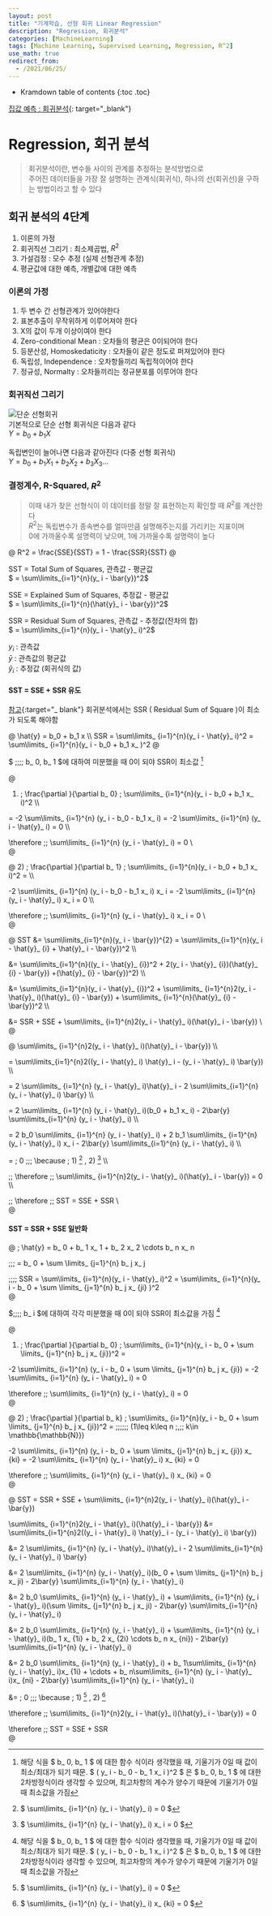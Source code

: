 ```yaml
---
layout: post
title: "기계학습, 선형 회귀 Linear Regression"
description: "Regression, 회귀분석"
categories: [MachineLearning]
tags: [Machine Learning, Supervised Learning, Regression, R^2]
use_math: true
redirect_from:
  - /2021/06/25/
---
```


* Kramdown table of contents
{:toc .toc}

[집값 예측 : 회귀분석](https://www.kaggle.com/s1hyeon/house-price-regression/edit "캐글, House Price Predict"){: target="_blank"}    


# Regression, 회귀 분석    
> 회귀분석이란, 변수들 사이의 관계를 추정하는 분석방법으로    
> 주어진 데이터들을 가장 잘 설명하는 관계식(회귀식), 하나의 선(회귀선)을 구하는 방법이라고 할 수 있다


## 회귀 분석의 4단계
1. 이론의 가정    
2. 회귀직선 그리기 : 최소제곱법, $R^2$    
3. 가설검정 : 모수 추정 (실제 선형관계 추정)    
4. 평균값에 대한 예측, 개별값에 대한 예측    


### 이론의 가정    
1. 두 변수 간 선형관계가 있어야한다
2. 표본추출이 무작위하게 이루어져야 한다
3. X의 값이 두개 이상이여야 한다
4. Zero-conditional Mean : 오차들의 평균은 0이되어야 한다
5. 등분산성, Homoskedaticity : 오차들이 같은 정도로 퍼져있어야 한다
6. 독립성, Independence : 오차항들끼리 독립적이어야 한다
7. 정규성, Normalty : 오차들끼리는 정규분포를 이루어야 한다


### 회귀직선 그리기

![단순 선형회귀](https://img1.daumcdn.net/thumb/R720x0.q80/?scode=mtistory2&fname=http%3A%2F%2Fcfile7.uf.tistory.com%2Fimage%2F997E924F5CDBC1A6283C93)    
기본적으로 단순 선형 회귀식은 다음과 같다    
$Y = b_{0} + b_{1}X$       

독립변인이 늘어나면 다음과 같아진다 (다중 선형 회귀식)    
$Y = b_{0} + b_{1}X_{1} + b_{2}X_{2} + b_{3}X_{3} ...$    

### 결정계수, R-Squared, $R^2$
> 이때 내가 찾은 선형식이 이 데이터를 정말 잘 표현하는지 확인할 때 $R^2$를 계산한다    
> $R^2$는 독립변수가 종속변수를 얼마만큼 설명해주는지를 가리키는 지표이며    
> 0에 가까울수록 설명력이 낮으며, 1에 가까울수록 설명력이 높다    
  
@ R^2 = \frac{SSE}{SST} = 1 - \frac{SSR}{SST} @       
  
SST = Total Sum of Squares, 관측값 - 평균값     
$ = \sum\limits_{i=1}^{n}(y_ i - \bar{y})^2$    
    
SSE = Explained Sum of Squares, 추정값 - 평균값   
$ = \sum\limits_{i=1}^{n}(\hat{y}_ i - \bar{y})^2$    
    
SSR = Residual Sum of Squares, 관측값 - 추정값(잔차의 합)    
$ = \sum\limits_{i=1}^{n}(y_ i - \hat{y}_ i)^2$    
    
$y_ i$ : 관측값  
$\bar{y}$ : 관측값의 평균값  
$\hat{y}_ i$ : 추정값 (회귀식의 값)  


#### SST = SSE + SSR 유도    
[참고](https://datalabbit.tistory.com/51){:target="_ blank"}
회귀분석에서는 SSR ( Residual Sum of Square )이 최소가 되도록 해야함    

@ \hat{y} = b_0 + b_1 x \\\ 
SSR = \sum\limits_ {i=1}^{n}(y_ i - \hat{y}_ i)^2 = \sum\limits_ {i=1}^{n}(y_ i - b_0 + b_1 x_ )^2 @       

$ \;\;\;\; b_ 0, b_ 1 $에 대하여 미분했을 때 0이 되야 SSR이 최소값 [^1]   

@      
1) \; \frac{\partial }{\partial b_ 0} \; \sum\limits_ {i=1}^{n}(y_ i - b_0 + b_1 x_ i)^2     \\\
 
 = -2 \sum\limits_ {i=1}^{n} (y_ i - b_0 - b_1 x_ i)  = -2 \sum\limits_ {i=1}^{n} (y_ i - \hat{y}_ i) = 0      \\\
 
\therefore \;\; \sum\limits_ {i=1}^{n} (y_ i - \hat{y}_ i) = 0        \\\
@      

@
2) \; \frac{\partial }{\partial b_ 1} \; \sum\limits_ {i=1}^{n}(y_ i - b_0 + b_1 x_ i)^2 =       \\\
  
-2 \sum\limits_ {i=1}^{n} (y_ i - b_0 - b_1 x_ i) x_ i  = -2 \sum\limits_ {i=1}^{n} (y_ i - \hat{y}_ i) x_ i = 0       \\\
  
\therefore \;\; \sum\limits_ {i=1}^{n} (y_ i - \hat{y}_ i) x_ i = 0       \\\
@

@
SST &= \sum\limits_{i=1}^{n}(y_ i - \bar{y})^{2} = \sum\limits_{i=1}^{n}(y_ i - \hat{y}_ {i} + \hat{y}_ i - \bar{y})^2     \\\
 
&= \sum\limits_{i=1}^{n}((y_ i - \hat{y}_ {i})^2 + 2(y_ i - \hat{y}_ {i})(\hat{y}_ {i} - \bar{y}) +(\hat{y}_ {i} - \bar{y})^2)     \\\
 
&= \sum\limits_{i=1}^{n}(y_ i - \hat{y}_ {i})^2  +  \sum\limits_ {i=1}^{n}2(y_ i - \hat{y}_ i)(\hat{y}_ {i} - \bar{y})  +  \sum\limits_ {i=1}^{n}(\hat{y}_ {i} - \bar{y})^2      \\\

&= SSR + SSE + \sum\limits_ {i=1}^{n}2(y_ i - \hat{y}_ i)(\hat{y}_ i - \bar{y})     \\\
@

@ 
\sum\limits_ {i=1}^{n}2(y_ i - \hat{y}_ i)(\hat{y}_ i - \bar{y})    \\\

= \sum\limits_{i=1}^{n}2((y_ i - \hat{y}_ i) \hat{y}_ i - (y_ i - \hat{y}_ i) \bar{y})       \\\
 
= 2 \sum\limits_ {i=1}^{n} (y_ i - \hat{y}_ i)\hat{y}_ i - 2 \sum\limits_{i=1}^{n} (y_ i - \hat{y}_ i) \bar{y}   \\\    
 
= 2 \sum\limits_ {i=1}^{n} (y_ i - \hat{y}_ i)(b_0 + b_1 x_ i) - 2\bar{y} \sum\limits_{i=1}^{n} (y_ i - \hat{y}_ i)       \\\
 
= 2 b_0 \sum\limits_ {i=1}^{n} (y_ i - \hat{y}_ i) + 2 b_1 \sum\limits_ {i=1}^{n} (y_ i - \hat{y}_ i) x_ i - 2\bar{y} \sum\limits_{i=1}^{n} (y_ i - \hat{y}_ i)      \\\
 
= \; 0 \;\;\; \because \;  1) [^2] , 2) [^3]      \\\
 
\;\; \therefore \;\; \sum\limits_ {i=1}^{n}2(y_ i - \hat{y}_ i)(\hat{y}_ i - \bar{y}) = 0      \\\
 
;\; \therefore \;\; SST = SSE + SSR  \\\
@
 
#### SST = SSR + SSE 일반화 
@
\; \hat{y} = b_ 0 + b_ 1 x_ 1 + b_ 2 x_ 2 \cdots b_ n x_ n      
 
\;\;\; = b_ 0 + \sum \limits_ {j=1}^{n} b_ j x_ j      
 
\;\;\;\; SSR = \sum\limits_ {i=1}^{n}(y_ i - \hat{y}_ i)^2 = \sum\limits_ {i=1}^{n}(y_ i - b_ 0 + \sum \limits_ {j=1}^{n} b_ j x_ {ji} )^2      
@

$\;\;\;\; b_ i $에 대하여 각각 미분했을 때 0이 되야 SSR이 최소값을 가짐 [^1]     
 
@
1) \; \frac{\partial }{\partial b_ 0} \; \sum\limits_ {i=1}^{n}(y_ i - b_ 0 + \sum \limits_ {j=1}^{n} b_ j x_ {ji})^2 =      
 
-2 \sum\limits_ {i=1}^{n} (y_ i - b_ 0 + \sum \limits_ {j=1}^{n} b_ j x_ {ji})  = -2 \sum\limits_ {i=1}^{n} (y_ i - \hat{y}_ i) = 0      
 
\therefore \;\; \sum\limits_ {i=1}^{n} (y_ i - \hat{y}_ i) = 0       
@

@
2)  \; \frac{\partial }{\partial b_ k} \; \sum\limits_ {i=1}^{n}(y_ i - b_ 0 + \sum \limits_ {j=1}^{n} b_ j x_ {ji})^2 = \;\;\;\;\;\; (1\leq k\leq n \;,\;\; k\in \mathbb{\mathbb{N}})   
 
 -2 \sum\limits_ {i=1}^{n} (y_ i - b_ 0 + \sum \limits_ {j=1}^{n} b_ j x_ {ji}) x_ {ki}  = -2 \sum\limits_ {i=1}^{n} (y_ i - \hat{y}_ i) x_ {ki} = 0      
 
\therefore \;\; \sum\limits_ {i=1}^{n} (y_ i - \hat{y}_ i) x_ {ki} = 0        
@

@
SST = SSR + SSE + \sum\limits_ {i=1}^{n}2(y_ i - \hat{y}_ i)(\hat{y}_ i - \bar{y})     
 
\sum\limits_ {i=1}^{n}2(y_ i - \hat{y}_ i)(\hat{y}_ i - \bar{y}) &= \sum\limits_{i=1}^{n}2((y_ i - \hat{y}_ i) \hat{y}_ i - (y_ i - \hat{y}_ i) \bar{y})       
 
&= 2 \sum\limits_ {i=1}^{n} (y_ i - \hat{y}_ i)\hat{y}_ i - 2 \sum\limits_{i=1}^{n} (y_ i - \hat{y}_ i) \bar{y}       
 
&= 2 \sum\limits_ {i=1}^{n} (y_ i - \hat{y}_ i)(b_ 0 + \sum \limits_ {j=1}^{n} b_ j x_ ji) - 2\bar{y} \sum\limits_{i=1}^{n} (y_ i - \hat{y}_ i)       
 
&= 2 b_0 \sum\limits_ {i=1}^{n} (y_ i - \hat{y}_ i) + \sum\limits_ {i=1}^{n} (y_ i - \hat{y}_ i)(\sum \limits_ {j=1}^{n} b_ j x_ ji) - 2\bar{y} \sum\limits_{i=1}^{n} (y_ i - \hat{y}_ i)     
 
&= 2 b_0 \sum\limits_ {i=1}^{n} (y_ i - \hat{y}_ i) + \sum\limits_ {i=1}^{n} (y_ i - \hat{y}_ i)(b_ 1 x_ {1i} + b_ 2 x_ {2i} \cdots b_ n x_ {ni}) - 2\bar{y} \sum\limits_{i=1}^{n} (y_ i - \hat{y}_ i)     
 
&= 2 b_0 \sum\limits_ {i=1}^{n} (y_ i - \hat{y}_ i) + b_ 1\sum\limits_ {i=1}^{n} (y_ i - \hat{y}_ i)x_ {1i} + \cdots + b_ n\sum\limits_ {i=1}^{n} (y_ i - \hat{y}_ i)x_ {ni} - 2\bar{y} \sum\limits_{i=1}^{n} (y_ i - \hat{y}_ i)     
 
&= \; 0 \;\;\; \because \;  1) [^2] , 2) [^4]      
 
\therefore \;\; \sum\limits_ {i=1}^{n}2(y_ i - \hat{y}_ i)(\hat{y}_ i - \bar{y}) = 0      
 
\therefore \;\; SST = SSE + SSR  
@

[^1]: 해당 식을 $ b_ 0, b_ 1 $ 에 대한 함수 식이라 생각했을 때, 기울기가 0일 때 값이 최소/최대가 되기 때문. $ ( y_ i - b_ 0 - b_ 1 x_ i )^2 $ 은 $ b_ 0, b_ 1 $ 에 대한 2차방정식이라 생각할 수 있으며, 최고차항의 계수가 양수기 때문에 기울기가 0일때 최소값을 가짐       
[^2]: $ \sum\limits_ {i=1}^{n} (y_ i - \hat{y}_ i) = 0  $    
[^3]: $ \sum\limits_ {i=1}^{n} (y_ i - \hat{y}_ i) x_ i = 0  $    
[^4]: $ \sum\limits_ {i=1}^{n} (y_ i - \hat{y}_ i) x_ {ki} = 0  $    
